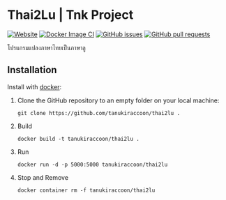 # Thai2Lu | Tnk Project
[![Website](https://img.shields.io/website?url=https://thai2lu.tanukishop.net/)](https://thai2lu.tanukishop.net/)
[![Docker Image CI](https://github.com/tanukiraccoon/thai2lu/actions/workflows/docker-image.yml/badge.svg)](https://github.com/tanukiraccoon/thai2lu/actions/workflows/docker-image.yml)
[![GitHub issues](https://img.shields.io/github/issues/tanukiraccoon/thai2lu)](https://github.com/tanukiraccoon/thai2lu/issues)
[![GitHub pull requests](https://img.shields.io/github/issues-pr/tanukiraccoon/thai2lu)](https://github.com/tanukiraccoon/thai2lu/pulls)

โปรแกรมแปลงภาษาไทยเป็นภาษาลู

## Installation
Install with [docker](https://www.docker.com/):
1. Clone the GitHub repository to an empty folder on your local machine:
    ```shell
    git clone https://github.com/tanukiraccoon/thai2lu .
    ```
2. Build
    ```shell
    docker build -t tanukiraccoon/thai2lu .
    ```
3. Run
    ```shell
    docker run -d -p 5000:5000 tanukiraccoon/thai2lu
    ```
4. Stop and Remove
    ```shell
    docker container rm -f tanukiraccoon/thai2lu
    ```

